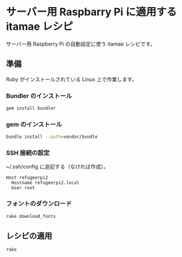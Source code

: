 # サーバー用 Raspbarry Pi に適用する itamae レシピ

サーバー用 Raspberry Pi の自動設定に使う itamae レシピです。

## 準備

Ruby がインストールされている Linux 上で作業します。

### Bundler のインストール

```bash
gem install bundler
```

### gem のインストール

```bash
bundle install --path=vendor/bundle
```

### SSH 接続の設定

~/.ssh/config に追記する（なければ作成）。

```
Host refugeerpi2
  Hostname refugeerpi2.local
  User root
```

### フォントのダウンロード

```bash
rake download_fonts
```

## レシピの適用

```bash
rake
```
